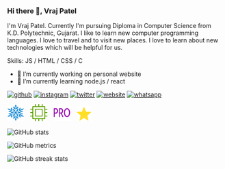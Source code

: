 ### Hi there 👋, Vraj Patel

<!-- ![](https://pbs.twimg.com/media/E497v8uVEAIfZ6y?format=jpg&name=small) -->

I'm Vraj Patel. Currently I'm pursuing Diploma in Computer Science from K.D. Polytechnic, Gujarat. I like to learn new computer programming languages. I love to travel and to visit new places. I love to learn about new technologies which will be helpful for us.</p>

Skills: JS / HTML / CSS / C

- 🔭 I’m currently working on personal website 
- 🌱 I’m currently learning node.js / react  


[<img src='https://cdn.jsdelivr.net/npm/simple-icons@3.0.1/icons/github.svg' alt='github' height='40'>](https://github.com/vrajpatel01)  [<img src='https://cdn.jsdelivr.net/npm/simple-icons@3.0.1/icons/instagram.svg' alt='instagram' height='40'>](https://www.instagram.com/vraj30/)  [<img src='https://cdn.jsdelivr.net/npm/simple-icons@3.0.1/icons/twitter.svg' alt='twitter' height='40'>](https://twitter.com/VRAJPAT57505295)  [<img src='https://cdn.jsdelivr.net/npm/simple-icons@3.0.1/icons/icloud.svg' alt='website' height='40'>](lv-developer.online)  [<img src='https://cdn.jsdelivr.net/npm/simple-icons@3.0.1/icons/whatsapp.svg' alt='whatsapp' height='40'>](https://api.whatsapp.com/send?phone=916353108051&lang=en)  

<a href='https://archiveprogram.github.com/'><img src='https://raw.githubusercontent.com/acervenky/animated-github-badges/master/assets/acbadge.gif' width='40' height='40'></a> <a href='https://docs.github.com/en/developers'><img src='https://raw.githubusercontent.com/acervenky/animated-github-badges/master/assets/devbadge.gif' width='40' height='40'></a> <a href='https://github.com/pricing'><img src='https://raw.githubusercontent.com/acervenky/animated-github-badges/master/assets/pro.gif' width='40' height='40'></a> <a href='https://stars.github.com/'><img src='https://raw.githubusercontent.com/acervenky/animated-github-badges/master/assets/starbadge.gif' width='35' height='35'></a> 

![GitHub stats](https://github-readme-stats.vercel.app/api?username=vrajpatel01&show_icons=true&count_private=true)  

![GitHub metrics](https://metrics.lecoq.io/vrajpatel01)  

![GitHub streak stats](https://github-readme-streak-stats.herokuapp.com/?user=vrajpatel01)  

